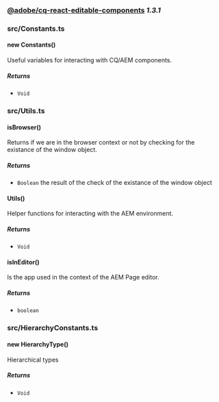 
### [@adobe/cq-react-editable-components](https://www.adobe.com/go/aem6_4_docs_spa_en) *1.3.1*



### src/Constants.ts


    
#### new Constants()

Useful variables for interacting with CQ/AEM components.






##### Returns


- `Void`


    


### src/Utils.ts


    

    
#### isBrowser()

Returns if we are in the browser context or not by checking for the
existance of the window object.






##### Returns


- `Boolean`  the result of the check of the existance of the window object


    

    

    
#### Utils()

Helper functions for interacting with the AEM environment.






##### Returns


- `Void`


    

    
#### isInEditor()

Is the app used in the context of the AEM Page editor.






##### Returns


- `boolean`  


    

    


### src/HierarchyConstants.ts


    
#### new HierarchyType()

Hierarchical types






##### Returns


- `Void`


    


